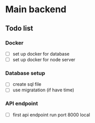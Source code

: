 # Main backend

## Todo list

### Docker
- [ ] set up docker for database
- [ ] set up docker for node server

### Database setup
- [ ] create sql file
- [ ] use migratation (if have time)
### API endpoint
- [ ] first api endpoint run port 8000 local